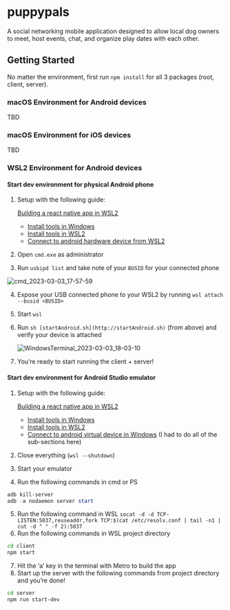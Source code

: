 # puppypals

A social networking mobile application designed to allow local dog owners to meet, host events, chat, and organize play dates with each other.

## Getting Started

No matter the environment, first run `npm install` for all 3 packages (root, client, server).

### macOS Environment for Android devices

TBD

### macOS Environment for iOS devices

TBD

### WSL2 Environment for Android devices

#### Start dev environment for physical Android phone

1. Setup with the following guide:

   [Building a react native app in WSL2](https://gist.github.com/bergmannjg/461958db03c6ae41a66d264ae6504ade#connect-to-android-virtual-device-in-windows)

   - [Install tools in Windows](https://gist.github.com/bergmannjg/461958db03c6ae41a66d264ae6504ade#install-tools-in-windows)
   - [Install tools in WSL2](https://gist.github.com/bergmannjg/461958db03c6ae41a66d264ae6504ade#install-tools-in-wsl2)
   - [Connect to android hardware device from WSL2](https://gist.github.com/bergmannjg/461958db03c6ae41a66d264ae6504ade#connect-to-android-hardware-device-from-wsl2)

2. Open `cmd.exe` as administrator
3. Run `usbipd list` and take note of your `BUSID` for your connected phone

  ![cmd_2023-03-03_17-57-59](https://user-images.githubusercontent.com/116389520/222875921-a0b1c84c-7e86-4c9b-b929-626cdf4b5a1f.jpg)

4. Expose your USB connected phone to your WSL2 by running `wsl attach --busid <BUSID>`
5. Start `wsl`
6. Run `sh [startAndroid.sh](http://startAndroid.sh)` (from above) and verify your device is attached

   ![WindowsTerminal_2023-03-03_18-03-10](https://user-images.githubusercontent.com/116389520/222875925-43b84df7-cf61-4f4b-b708-c2d0ed70bd7c.jpg)

7. You’re ready to start running the client + server!

#### Start dev environment for Android Studio emulator

1. Setup with the following guide:

   [Building a react native app in WSL2](https://gist.github.com/bergmannjg/461958db03c6ae41a66d264ae6504ade#connect-to-android-virtual-device-in-windows)

   - [Install tools in Windows](https://gist.github.com/bergmannjg/461958db03c6ae41a66d264ae6504ade#install-tools-in-windows)
   - [Install tools in WSL2](https://gist.github.com/bergmannjg/461958db03c6ae41a66d264ae6504ade#install-tools-in-wsl2)
   - [Connect to android virtual device in Windows](https://gist.github.com/bergmannjg/461958db03c6ae41a66d264ae6504ade#connect-to-android-virtual-device-in-windows) (I had to do all of the sub-sections here)

2. Close everything (`wsl --shutdown`)
3. Start your emulator
4. Run the following commands in cmd or PS

```powershell
adb kill-server
adb -a nodaemon server start
```

5. Run the following command in WSL `socat -d -d TCP-LISTEN:5037,reuseaddr,fork TCP:$(cat /etc/resolv.conf | tail -n1 | cut -d " " -f 2):5037`
6. Run the following commands in WSL project directory

```bash
cd client
npm start
```

7. Hit the ‘a’ key in the terminal with Metro to build the app
8. Start up the server with the following commands from project directory and you’re done!

```bash
cd server
npm run start-dev
```
